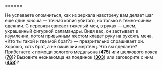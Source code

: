======

Не успеваете опомниться, как из зеркала навстречу вам делает шаг еще один юноша — точная копия убитого, но только в темно-синем одеянии. С перевязи свисает тяжелый меч, в руках — шлем, украшенный фигуркой саламандры. Видя вас, он застывает в изумлении, потом привычным жестом кладет руку на рукоять меча. «Кто ты такой и где мой брат?» — презрительно спрашивает он. Хорошо, хоть брат, а не оживший мертвец. Что вы сделаете? Прибегнете к помощи золотого медальона ([**475**](#n_475)) или шелкового пояса ([**78**](#n_78))? Вызовите незнакомца на поединок ([**303**](#n_303)) или заговорите с ним ([**458**](#n_458))?

